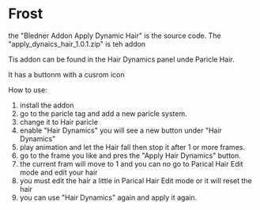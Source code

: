 # Frost
the "Bledner Addon Apply Dynamic Hair" is the source code.
The "apply_dynaics_hair_1.0.1.zip" is teh addon

Tis addon can be found in the Hair Dynamics panel unde Paricle Hair.

It has a buttonm with a cusrom icon

How to use:

1. install the addon
2. go to the paricle tag and add a new paricle system.
3. change it to Hair paricle
4. enable "Hair Dynamics" you will see a new button under "Hair Dynamics"
5. play animation and let the Hair fall then stop it after 1 or more frames.
6. go to the frame you like and pres the "Apply Hair Dynamics" button.
7. the current fram will move to 1 and you can no go to Parical Hair Edit mode and edit your hair
8. you must edit the hair a little in Parical Hair Edit mode or it will reset the hair
9. you can use "Hair Dynamics" again and apply it again.
